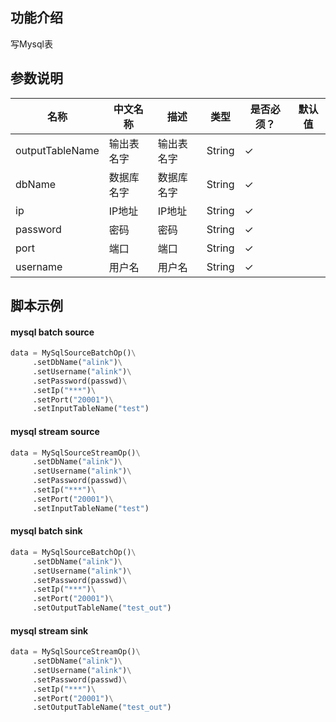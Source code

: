 ## 功能介绍
写Mysql表

## 参数说明

<!-- OLD_TABLE -->
<!-- This is the start of auto-generated parameter info -->
<!-- DO NOT EDIT THIS PART!!! -->
| 名称 | 中文名称 | 描述 | 类型 | 是否必须？ | 默认值 |
| --- | --- | --- | --- | --- | --- |
| outputTableName | 输出表名字 | 输出表名字 | String | ✓ |  |
| dbName | 数据库名字 | 数据库名字 | String | ✓ |  |
| ip | IP地址 | IP地址 | String | ✓ |  |
| password | 密码 | 密码 | String | ✓ |  |
| port | 端口 | 端口 | String | ✓ |  |
| username | 用户名 | 用户名 | String | ✓ |  |<!-- This is the end of auto-generated parameter info -->


## 脚本示例

#### mysql batch source 

```python
data = MySqlSourceBatchOp()\
     .setDbName("alink")\
     .setUsername("alink")\
     .setPassword(passwd)\
     .setIp("***")\
     .setPort("20001")\
     .setInputTableName("test")
```

#### mysql stream source 

```python
data = MySqlSourceStreamOp()\
     .setDbName("alink")\
     .setUsername("alink")\
     .setPassword(passwd)\
     .setIp("***")\
     .setPort("20001")\
     .setInputTableName("test")
```

####  mysql batch sink

```python
data = MySqlSourceBatchOp()\
     .setDbName("alink")\
     .setUsername("alink")\
     .setPassword(passwd)\
     .setIp("***")\
     .setPort("20001")\
     .setOutputTableName("test_out")
```

####  mysql stream sink

```python
data = MySqlSourceStreamOp()\
     .setDbName("alink")\
     .setUsername("alink")\
     .setPassword(passwd)\
     .setIp("***")\
     .setPort("20001")\
     .setOutputTableName("test_out")
```

